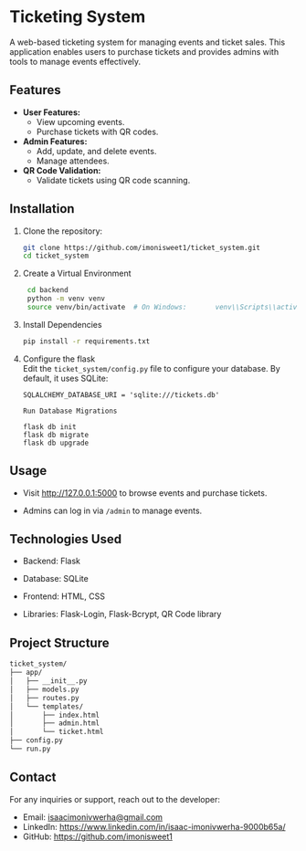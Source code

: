 # Ticketing System

A web-based ticketing system for managing events and ticket sales. This application enables users to purchase tickets and provides admins with tools to manage events effectively.

## Features
- **User Features:**
  - View upcoming events.
  - Purchase tickets with QR codes.
- **Admin Features:**
  - Add, update, and delete events.
  - Manage attendees.
- **QR Code Validation:**
  - Validate tickets using QR code scanning.

## Installation
1. Clone the repository:
   ```bash
   git clone https://github.com/imonisweet1/ticket_system.git
   cd ticket_system
   ```
2. Create a Virtual Environment
   ```bash
    cd backend
    python -m venv venv
    source venv/bin/activate  # On Windows:       venv\\Scripts\\activate
   ```
3. Install Dependencies
    ```bash
    pip install -r requirements.txt
    ```
4. Configure the flask<br>Edit the ```ticket_system/config.py``` file to configure your database. By default, it uses SQLite:
    ```
    SQLALCHEMY_DATABASE_URI = 'sqlite:///tickets.db'
    
    Run Database Migrations

    flask db init
    flask db migrate
    flask db upgrade
    ```
## Usage
- Visit http://127.0.0.1:5000 to browse events and purchase tickets.

- Admins can log in via ```/admin``` to manage events.
## Technologies Used
- Backend: Flask

- Database: SQLite

- Frontend: HTML, CSS

- Libraries: Flask-Login, Flask-Bcrypt, QR Code library
## Project Structure
```bash
ticket_system/
├── app/
│   ├── __init__.py
│   ├── models.py
│   ├── routes.py
│   └── templates/
│       ├── index.html
│       ├── admin.html
│       └── ticket.html
├── config.py
└── run.py
```
## Contact
For any inquiries or support, reach out to the developer:

- Email: isaacimonivwerha@gmail.com<br>
- LinkedIn: https://www.linkedin.com/in/isaac-imonivwerha-9000b65a/<br>
- GitHub: https://github.com/imonisweet1
